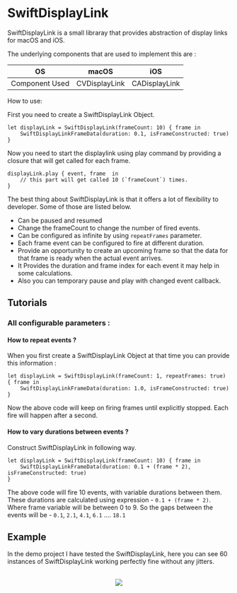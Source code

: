 # SwiftDisplayLink

SwiftDisplayLink is a small libraray that provides abstraction of display links for macOS and iOS.

The underlying components that are used to implement this are :

OS | macOS | iOS |
--- | --- | --- |
Component Used | CVDisplayLink | CADisplayLink |

How to use:

First you need to create a SwiftDisplayLink Object.

```
let displayLink = SwiftDisplayLink(frameCount: 10) { frame in
    SwiftDisplayLinkFrameData(duration: 0.1, isFrameConstructed: true)
}
```

Now you need to start the displaylink using play command by providing a closure that will get called for each frame.
```
displayLink.play { event, frame  in
    // this part will get called 10 (`frameCount`) times.
}
```

The best thing about SwiftDisplayLink is that it offers a lot of flexibility to developer. Some of those are listed below.
- Can be paused and resumed
- Change the frameCount to change the number of fired events.
- Can be configured as infinite by using `repeatFrames` parameter.
- Each frame event can be configured to fire at different duration.
- Provide an opportunity to create an upcoming frame so that the data for that frame is ready when the actual event arrives.
- It Provides the duration and frame index for each event it may help in some calculations.
- Also you can temporary pause and play with changed event callback.

## Tutorials

### All configurable parameters :

#### How to repeat events ?
When you first create a SwiftDisplayLink Object at that time you can provide this information :
```
let displayLink = SwiftDisplayLink(frameCount: 1, repeatFrames: true) { frame in
    SwiftDisplayLinkFrameData(duration: 1.0, isFrameConstructed: true)
}
```
Now the above code will keep on firing frames until explicitly stopped. Each fire will happen after a second.


#### How to vary durations between events ?
Construct SwiftDisplayLink in following way.
```
let displayLink = SwiftDisplayLink(frameCount: 10) { frame in
    SwiftDisplayLinkFrameData(duration: 0.1 + (frame * 2), isFrameConstructed: true)
}
```
The above code will fire 10 events, with variable durations between them. These durations are calculated using expression - `0.1 + (frame * 2)`. Where frame variable will be between 0 to 9.
So the gaps between the events will be - `0.1`, `2.1`, `4.1`, `6.1`  ....  `18.1` 


## Example

In the demo project I have tested the SwiftDisplayLink, here you can see 60 instances of SwiftDisplayLink working perfectly fine without any jitters.

<p align="center">
    </br>
    <img src="https://github.com/ssaudarif/SwiftDisplayLink/blob/main/Extras/Displaylinkdemo.gif" align="center" />
</p>



